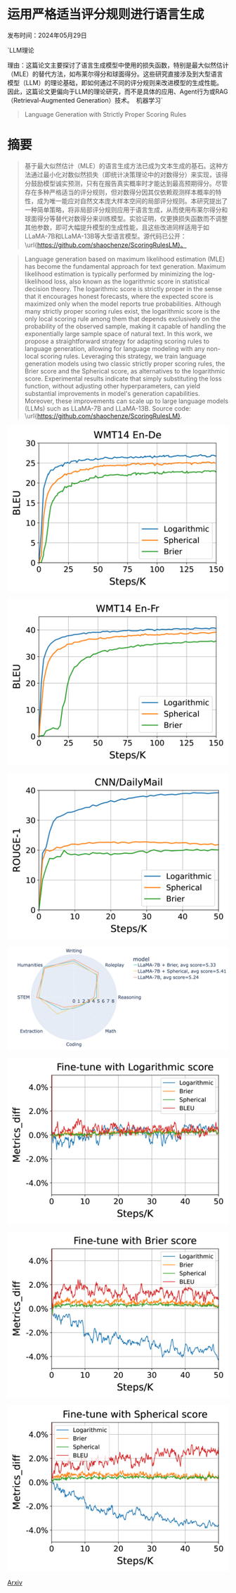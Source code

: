 # 运用严格适当评分规则进行语言生成

发布时间：2024年05月29日

`LLM理论

理由：这篇论文主要探讨了语言生成模型中使用的损失函数，特别是最大似然估计（MLE）的替代方法，如布莱尔得分和球面得分。这些研究直接涉及到大型语言模型（LLM）的理论基础，即如何通过不同的评分规则来改进模型的生成性能。因此，这篇论文更偏向于LLM的理论研究，而不是具体的应用、Agent行为或RAG（Retrieval-Augmented Generation）技术。` `机器学习`

> Language Generation with Strictly Proper Scoring Rules

# 摘要

> 基于最大似然估计（MLE）的语言生成方法已成为文本生成的基石。这种方法通过最小化对数似然损失（即统计决策理论中的对数得分）来实现，该得分鼓励模型诚实预测，只有在报告真实概率时才能达到最高预期得分。尽管存在多种严格适当的评分规则，但对数得分因其仅依赖观测样本概率的特性，成为唯一能应对自然文本庞大样本空间的局部评分规则。本研究提出了一种简单策略，将非局部评分规则应用于语言生成，从而使用布莱尔得分和球面得分等替代对数得分来训练模型。实验证明，仅更换损失函数而不调整其他参数，即可大幅提升模型的生成性能，且这些改进同样适用于如LLaMA-7B和LLaMA-13B等大型语言模型。源代码已公开：\url{https://github.com/shaochenze/ScoringRulesLM}。

> Language generation based on maximum likelihood estimation (MLE) has become the fundamental approach for text generation. Maximum likelihood estimation is typically performed by minimizing the log-likelihood loss, also known as the logarithmic score in statistical decision theory. The logarithmic score is strictly proper in the sense that it encourages honest forecasts, where the expected score is maximized only when the model reports true probabilities. Although many strictly proper scoring rules exist, the logarithmic score is the only local scoring rule among them that depends exclusively on the probability of the observed sample, making it capable of handling the exponentially large sample space of natural text. In this work, we propose a straightforward strategy for adapting scoring rules to language generation, allowing for language modeling with any non-local scoring rules. Leveraging this strategy, we train language generation models using two classic strictly proper scoring rules, the Brier score and the Spherical score, as alternatives to the logarithmic score. Experimental results indicate that simply substituting the loss function, without adjusting other hyperparameters, can yield substantial improvements in model's generation capabilities. Moreover, these improvements can scale up to large language models (LLMs) such as LLaMA-7B and LLaMA-13B. Source code: \url{https://github.com/shaochenze/ScoringRulesLM}.

![运用严格适当评分规则进行语言生成](../../../paper_images/2405.18906/x1.png)

![运用严格适当评分规则进行语言生成](../../../paper_images/2405.18906/x2.png)

![运用严格适当评分规则进行语言生成](../../../paper_images/2405.18906/x3.png)

![运用严格适当评分规则进行语言生成](../../../paper_images/2405.18906/mtbench.png)

![运用严格适当评分规则进行语言生成](../../../paper_images/2405.18906/x4.png)

![运用严格适当评分规则进行语言生成](../../../paper_images/2405.18906/x5.png)

![运用严格适当评分规则进行语言生成](../../../paper_images/2405.18906/x6.png)

[Arxiv](https://arxiv.org/abs/2405.18906)
